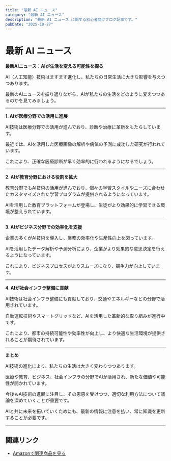 ```yaml
---
title: "最新 AI ニュース"
category: "最新 AI ニュース"
description: "最新 AI ニュース に関する初心者向けブログ記事です。"
pubDate: "2025-10-27"
---
```


# 最新 AI ニュース

**最新AIニュース：AIが生活を変える可能性を探る**

AI（人工知能）技術はますます進化し、私たちの日常生活に大きな影響を与えつつあります。

最新のAIニュースを振り返りながら、AIが私たちの生活をどのように変えつつあるのかを見てみましょう。



---

**1. AIが医療分野での活用に進展**

AI技術は医療分野での活用が進んでおり、診断や治療に革新をもたらしています。

最近では、AIを活用した医療画像の解析や病気の予測に成功した研究が行われています。

これにより、正確な医療診断が早く効率的に行われるようになるでしょう。



---

**2. AIが教育分野における役割を拡大**

教育分野でもAI技術の活用が進んでおり、個々の学習スタイルやニーズに合わせたカスタマイズされた学習プログラムが提供されるようになっています。

AIを活用した教育プラットフォームが登場し、生徒がより効果的に学習できる環境が整えられています。



---

**3. AIがビジネス分野での効率化を支援**

企業の多くがAI技術を導入し、業務の効率化や生産性向上を図っています。

AIを活用したデータ解析や予測分析により、企業がより効果的な意思決定を行えるようになっています。

これにより、ビジネスプロセスがよりスムーズになり、競争力が向上しています。



---

**4. AIが社会インフラ整備に貢献**

AI技術は社会インフラ整備にも貢献しており、交通やエネルギーなどの分野で活用されています。

自動運転技術やスマートグリッドなど、AIを活用した革新的な取り組みが進行中です。

これにより、都市の持続可能性や効率性が向上し、より快適な生活環境が提供されることが期待されています。



---

**まとめ**

AI技術の進化により、私たちの生活は大きく変わりつつあります。

医療や教育、ビジネス、社会インフラの分野でAIが活用され、新たな価値や可能性が開かれています。

今後もAI技術の進展に注目し、その恩恵を受けつつ、適切な利用方法について議論を深めていくことが重要です。

AIと共に未来を拓いていくためにも、最新の情報に注意を払い、常に知識を更新することが必要です。



---

## 関連リンク

- [Amazonで関連商品を見る](https://www.amazon.co.jp/s?k=%E6%9C%80%E6%96%B0+AI+%E3%83%8B%E3%83%A5%E3%83%BC%E3%82%B9&tag=autowritehubai-22)
